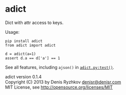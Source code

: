 adict
=====

Dict with attr access to keys.

Usage:

    pip install adict
    from adict import adict

    d = adict(a=1)
    assert d.a == d['a'] == 1

See all features, including `ajson()` in [`adict.py:test()`](https://github.com/denis-ryzhkov/adict/blob/master/adict.py#L46).

adict version 0.1.4  
Copyright (C) 2013 by Denis Ryzhkov <denisr@denisr.com>  
MIT License, see http://opensource.org/licenses/MIT
